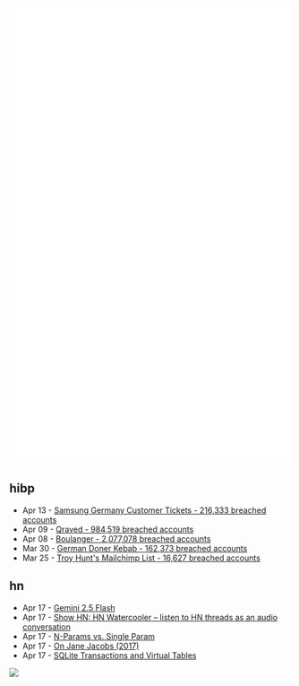 ![Metrics](https://raw.githubusercontent.com/phixion/phixion/master/metrics.svg)

## hibp

<!--
for https://github.com/phixion/phixion/blob/main/.github/workflows/feeds.yml
-->
<!--START_SECTION:haveibeenpwnd-->
- Apr 13 - [Samsung Germany Customer Tickets - 216,333 breached accounts](https://haveibeenpwned.com/PwnedWebsites#SamsungGermany)
- Apr 09 - [Qraved - 984,519 breached accounts](https://haveibeenpwned.com/PwnedWebsites#Qraved)
- Apr 08 - [Boulanger - 2,077,078 breached accounts](https://haveibeenpwned.com/PwnedWebsites#Boulanger)
- Mar 30 - [German Doner Kebab - 162,373 breached accounts](https://haveibeenpwned.com/PwnedWebsites#GermanDonerKebab)
- Mar 25 - [Troy Hunt's Mailchimp List - 16,627 breached accounts](https://haveibeenpwned.com/PwnedWebsites#TroyHuntMailchimpList)
<!--END_SECTION:haveibeenpwnd-->

## hn

<!--
for https://github.com/phixion/phixion/blob/main/.github/workflows/feeds.yml
-->
<!--START_SECTION:hn-->
- Apr 17 - [Gemini 2.5 Flash](https://developers.googleblog.com/en/start-building-with-gemini-25-flash/)
- Apr 17 - [Show HN: HN Watercooler – listen to HN threads as an audio conversation](https://onetake-ai.github.io/hackernews-watercooler/)
- Apr 17 - [N-Params vs. Single Param](https://www.carlos-menezes.com/single-param-functions/)
- Apr 17 - [On Jane Jacobs (2017)](https://salmagundi.skidmore.edu/articles/75-on-jane-jacobs)
- Apr 17 - [SQLite Transactions and Virtual Tables](https://misfra.me/2025/sqlite-transactions-and-virtual-tables/)
<!--END_SECTION:hn-->

<!--
for https://yhype.me
-->
![](https://hit.yhype.me/github/profile?user_id=13013670)
